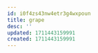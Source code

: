 ```yaml
---
id: i0f4zs43nw4etr3g4wxpoun
title: grape
desc: ''
updated: 1711443159991
created: 1711443159991
---
```

